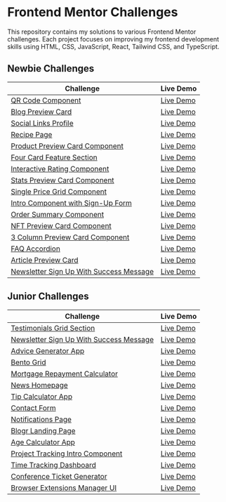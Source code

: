 # Frontend Mentor Challenges

This repository contains my solutions to various Frontend Mentor challenges. Each project focuses on improving my frontend development skills using HTML, CSS, JavaScript, React, Tailwind CSS, and TypeScript.

## Newbie Challenges

| Challenge                                                                                                                                        | Live Demo                                                               |
| ------------------------------------------------------------------------------------------------------------------------------------------------ | ----------------------------------------------------------------------- |
| [QR Code Component](https://github.com/TerenceCLZhang/Frontend-Mentor/tree/master/qr-code-component)                                             | [Live Demo](https://terenceclzhang-qr-code-component.netlify.app/)      |
| [Blog Preview Card](https://github.com/TerenceCLZhang/Frontend-Mentor/tree/master/blog-preview-card)                                             | [Live Demo](https://terenceclzhang-blog-preview-card.netlify.app/)      |
| [Social Links Profile](https://github.com/TerenceCLZhang/Frontend-Mentor/tree/master/social-links-profile)                                       | [Live Demo](https://terenceclzhang-social-links-profile.netlify.app/)   |
| [Recipe Page](https://github.com/TerenceCLZhang/Frontend-Mentor/tree/master/recipe-page)                                                         | [Live Demo](https://terenceclzhang-recipe-page.netlify.app/)            |
| [Product Preview Card Component](https://github.com/TerenceCLZhang/Frontend-Mentor/tree/master/product-preview-card-component)                   | [Live Demo](https://terenceclzhang-product-preview-card.netlify.app/)   |
| [Four Card Feature Section](https://github.com/TerenceCLZhang/Frontend-Mentor/tree/master/four-card-feature-section)                             | [Live Demo](https://terenceclzhang-four-card-feature-sec.netlify.app/)  |
| [Interactive Rating Component](https://github.com/TerenceCLZhang/Frontend-Mentor/tree/master/interactive-rating-component)                       | [Live Demo](https://terenceclzhang-interactive-rating-com.netlify.app/) |
| [Stats Preview Card Component](https://github.com/TerenceCLZhang/Frontend-Mentor/tree/master/stats-preview-card-component)                       | [Live Demo](https://terenceclzhang-stats-preview-card-com.netlify.app/) |
| [Single Price Grid Component](https://github.com/TerenceCLZhang/Frontend-Mentor/tree/master/single-price-grid-component)                         | [Live Demo](https://terenceclzhang-single-price-grid-com.netlify.app/)  |
| [Intro Component with Sign-Up Form](https://github.com/TerenceCLZhang/Frontend-Mentor/tree/master/intro-component-with-sign-up-form)             | [Live Demo](https://terenceclzhang-intro-component-signup.netlify.app/) |
| [Order Summary Component](https://github.com/TerenceCLZhang/Frontend-Mentor/tree/master/order-summary-component)                                 | [Live Demo](https://terenceclzhang-order-summary-com.netlify.app/)      |
| [NFT Preview Card Component](https://github.com/TerenceCLZhang/Frontend-Mentor/tree/master/nft-preview-card-component)                           | [Live Demo](https://terenceclzhang-nft-preview-card-com.netlify.app/)   |
| [3 Column Preview Card Component](https://github.com/TerenceCLZhang/Frontend-Mentor/tree/master/3-column-preview-card-component)                 | [Live Demo](https://terenceclzhang-3-column-preview-card.netlify.app/)  |
| [FAQ Accordion](https://github.com/TerenceCLZhang/Frontend-Mentor/tree/master/faq-accordion)                                                     | [Live Demo](https://terenceclzhang-faq-accordion.netlify.app/)          |
| [Article Preview Card](https://github.com/TerenceCLZhang/Frontend-Mentor/tree/master/article-preview-component)                                  | [Live Demo](https://terenceclzhang-article-preview-com.netlify.app/)    |
| [Newsletter Sign Up With Success Message](https://github.com/TerenceCLZhang/Frontend-Mentor/tree/master/newsletter-sign-up-with-success-message) | [Live Demo](https://terenceclzhang-newsletter-sign-up.netlify.app/)     |

## Junior Challenges

| Challenge                                                                                                                                        | Live Demo                                                               |
| ------------------------------------------------------------------------------------------------------------------------------------------------ | ----------------------------------------------------------------------- |
| [Testimonials Grid Section](https://github.com/TerenceCLZhang/Frontend-Mentor/tree/master/testimonials-grid-section)                             | [Live Demo](https://terenceclzhang-testimonials-grid-sec.netlify.app/)  |
| [Newsletter Sign Up With Success Message](https://github.com/TerenceCLZhang/Frontend-Mentor/tree/master/newsletter-sign-up-with-success-message) | [Live Demo](https://terenceclzhang-newsletter-sign-up.netlify.app/)     |
| [Advice Generator App](https://github.com/TerenceCLZhang/Frontend-Mentor/tree/master/advice-generator-app)                                       | [Live Demo](https://terenceclzhang-advice-generator-app.netlify.app/)   |
| [Bento Grid](https://github.com/TerenceCLZhang/Frontend-Mentor/tree/master/bento-grid)                                                           | [Live Demo](https://terenceclzhang-bento-grid.netlify.app/)             |
| [Mortgage Repayment Calculator](https://github.com/TerenceCLZhang/Frontend-Mentor/tree/master/mortgage-repayment-calculator)                     | [Live Demo](https://terenceclzhang-mortgage-calculator.netlify.app/)    |
| [News Homepage](https://github.com/TerenceCLZhang/Frontend-Mentor/tree/master/news-homepage)                                                     | [Live Demo](https://terenceclzhang-news-homepage.netlify.app/)          |
| [Tip Calculator App](https://github.com/TerenceCLZhang/Frontend-Mentor/tree/master/tip-calculator-app)                                           | [Live Demo](https://terenceclzhang-tip-calculator.netlify.app/)         |
| [Contact Form](https://github.com/TerenceCLZhang/Frontend-Mentor/tree/master/contact-form)                                                       | [Live Demo](https://terenceclzhang-contact-form.netlify.app/)           |
| [Notifications Page](https://github.com/TerenceCLZhang/Frontend-Mentor/tree/master/notifications-page)                                           | [Live Demo](https://terenceclzhang-notifications.netlify.app/)          |
| [Blogr Landing Page](https://github.com/TerenceCLZhang/Frontend-Mentor/tree/master/blogr-landing-page)                                           | [Live Demo](https://terenceclzhang-blogr-landing.netlify.app/)          |
| [Age Calculator App](https://github.com/TerenceCLZhang/Frontend-Mentor/tree/master/age-calculator-app)                                           | [Live Demo](https://terenceclzhang-age-calculator.netlify.app/)         |
| [Project Tracking Intro Component](https://github.com/TerenceCLZhang/Frontend-Mentor/tree/master/project-tracking-intro-component)               | [Live Demo](https://terenceclzhang-project-tracking-intro.netlify.app/) |
| [Time Tracking Dashboard](https://github.com/TerenceCLZhang/Frontend-Mentor/tree/master/time-tracking-dashboard)                                 | [Live Demo](https://terenceclzhang-time-tracking.netlify.app/)          |
| [Conference Ticket Generator](https://github.com/TerenceCLZhang/Frontend-Mentor/tree/master/conference-ticket-generator)                         | [Live Demo](https://terenceclzhang-conference-ticket-gen.netlify.app/)  |
| [Browser Extensions Manager UI](https://github.com/TerenceCLZhang/Frontend-Mentor/tree/master/browser-extensions-manager-ui)                     | [Live Demo](https://terenceclzhang-browser-ext-manager.netlify.app/)    |
